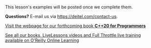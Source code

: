 This lesson's examples will be posted once we complete them.

**Questions?** E-mail us via https://deitel.com/contact-us. 

[Visit the webpage for our forthcoming book **C++20 for Programmers**](https://deitel.com/c-plus-plus-20-for-programmers)

[See all our books, LiveLessons videos and Full Throttle live training available on O'Reilly Online Learning](https://deitel.com/LearnWithPaul)